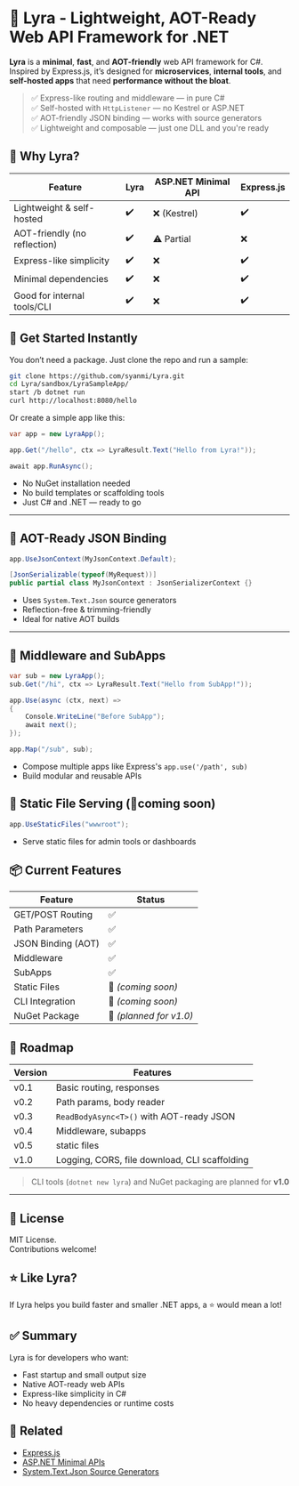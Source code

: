 # 🌟 Lyra - Lightweight, AOT-Ready Web API Framework for .NET

**Lyra** is a **minimal**, **fast**, and **AOT-friendly** web API framework for C#.
Inspired by Express.js, it’s designed for **microservices**, **internal tools**, and **self-hosted apps** that need **performance without the bloat**.

> ✅ Express-like routing and middleware — in pure C#  
> ✅ Self-hosted with `HttpListener` — no Kestrel or ASP.NET  
> ✅ AOT-friendly JSON binding — works with source generators  
> ✅ Lightweight and composable — just one DLL and you're ready

## 🚀 Why Lyra?

| Feature                         | Lyra        | ASP.NET Minimal API | Express.js   |
|----------------------------------|-------------|----------------------|--------------|
| Lightweight & self-hosted     | ✔️           | ❌ (Kestrel)          | ✔️            |
| AOT-friendly (no reflection)  | ✔️           | ⚠️ Partial             | ❌            |
| Express-like simplicity       | ✔️           | ❌                    | ✔️            |
| Minimal dependencies          | ✔️           | ❌                    | ✔️            |
| Good for internal tools/CLI   | ✔️           | ❌                    | ✔️            |

## 🚀 Get Started Instantly

You don’t need a package.
Just clone the repo and run a sample:

```bash
git clone https://github.com/syanmi/Lyra.git
cd Lyra/sandbox/LyraSampleApp/
start /b dotnet run
curl http://localhost:8080/hello
```

Or create a simple app like this:

```csharp
var app = new LyraApp();

app.Get("/hello", ctx => LyraResult.Text("Hello from Lyra!"));

await app.RunAsync();
```

- No NuGet installation needed  
- No build templates or scaffolding tools  
- Just C# and .NET — ready to go

---

## 🧬 AOT-Ready JSON Binding

```csharp
app.UseJsonContext(MyJsonContext.Default);

[JsonSerializable(typeof(MyRequest))]
public partial class MyJsonContext : JsonSerializerContext {}
```

- Uses `System.Text.Json` source generators  
- Reflection-free & trimming-friendly  
- Ideal for native AOT builds

---

## 🧱 Middleware and SubApps

```csharp
var sub = new LyraApp();
sub.Get("/hi", ctx => LyraResult.Text("Hello from SubApp!"));

app.Use(async (ctx, next) =>
{
    Console.WriteLine("Before SubApp");
    await next();
});

app.Map("/sub", sub);
```

- Compose multiple apps like Express's `app.use('/path', sub)`
- Build modular and reusable APIs

## 📂 Static File Serving (🚧coming soon)

```csharp
app.UseStaticFiles("wwwroot");
```

- Serve static files for admin tools or dashboards

## 📦 Current Features

| Feature              | Status |
|----------------------|--------|
| GET/POST Routing     | ✅     |
| Path Parameters      | ✅     |
| JSON Binding (AOT)   | ✅     |
| Middleware           | ✅     |
| SubApps              | ✅     |
| Static Files         | 🚧 *(coming soon)*      |
| CLI Integration      | 🚧 *(coming soon)*      |
| NuGet Package        | 🚧 *(planned for v1.0)*      |

## 📌 Roadmap

| Version | Features                                             |
|---------|------------------------------------------------------|
| v0.1    | Basic routing, responses                             |
| v0.2    | Path params, body reader                             |
| v0.3    | `ReadBodyAsync<T>()` with AOT-ready JSON             |
| v0.4    | Middleware, subapps                                  |
| v0.5    | static files                                         |
| v1.0    | Logging, CORS, file download, CLI scaffolding        |

> CLI tools (`dotnet new lyra`) and NuGet packaging are planned for **v1.0**

---

## 📄 License

MIT License.  
Contributions welcome!

## ⭐ Like Lyra?

If Lyra helps you build faster and smaller .NET apps, a ⭐ would mean a lot!

## ✅ Summary

Lyra is for developers who want:

- Fast startup and small output size  
- Native AOT-ready web APIs  
- Express-like simplicity in C#  
- No heavy dependencies or runtime costs

## 🔗 Related

- [Express.js](https://expressjs.com/)
- [ASP.NET Minimal APIs](https://learn.microsoft.com/en-us/aspnet/core/fundamentals/minimal-apis)
- [System.Text.Json Source Generators](https://learn.microsoft.com/en-us/dotnet/standard/serialization/system-text-json/source-generation)

